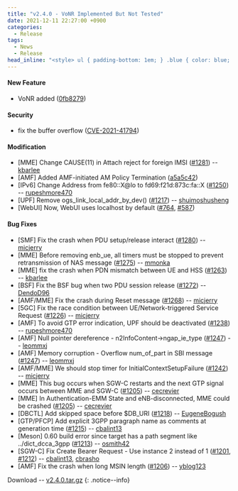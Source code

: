 ```yaml
---
title: "v2.4.0 - VoNR Implemented But Not Tested"
date: 2021-12-11 22:27:00 +0900
categories:
  - Release
tags:
  - News
  - Release
head_inline: "<style> ul { padding-bottom: 1em; } .blue { color: blue; }</style>"
---
```


#### New Feature
- VoNR added ([0fb8279](https://github.com/open5gs/open5gs/commit/0fb8279e3665d722d750b8e154fe34ad19905f76))

#### Security
- fix the buffer overflow ([CVE-2021-41794](https://nvd.nist.gov/vuln/detail/CVE-2021-41794))

#### Modification
- [MME] Change CAUSE(11) in Attach reject for foreign IMSI ([#1281](https://github.com/open5gs/open5gs/pull/1281)) -- [kbarlee](https://github.com/kbarlee)
- [AMF] Added AMF-initiated AM Policy Termination ([a5a5c42](https://github.com/open5gs/open5gs/commit/a5a5c424c1b99eca8147ea8532dc957b24affb1c))
- [IPv6] Change Address from fe80::X@lo to fd69:f21d:873c:fa::X ([#1250](https://github.com/open5gs/open5gs/issues/1250)) -- [rupeshmore470](https://github.com/rupeshmore470)
- [UPF] Remove ogs_link_local_addr_by_dev() ([#1217](https://github.com/open5gs/open5gs/issues/1217)) -- [shuimoshusheng](https://github.com/shuimoshusheng)
- [WebUI] Now, WebUI uses localhost by default ([#764](https://github.com/open5gs/open5gs/issues/764), [#587](https://github.com/open5gs/open5gs/pull/587))

#### Bug Fixes
- [SMF] Fix the crash when PDU setup/release interact ([#1280](https://github.com/open5gs/open5gs/issues/1280)) -- [micjerry](https://github.com/micjerry)
- [MME] Before removing enb_ue, all timers must be stopped to prevent retransmission of NAS message ([#1275](https://github.com/open5gs/open5gs/issues/1275)) -- [mmonka](https://github.com/mmonka)
- [MME] fix the crash when PDN mismatch between UE and HSS ([#1263](https://github.com/open5gs/open5gs/issues/1263)) -- [kbarlee](https://github.com/kbarlee)
- [BSF] Fix the BSF bug when two PDU session release ([#1272](https://github.com/open5gs/open5gs/pull/1272)) -- [DendoD96](https://github.com/DendoD96)
- [AMF/MME] Fix the crash during Reset message ([#1268](https://github.com/open5gs/open5gs/issues/1268)) -- [micjerry](https://github.com/micjerry)
- [5GC] Fix the race condition between UE/Network-triggered Service Request ([#1226](https://github.com/open5gs/open5gs/issues/1226)) -- [micjerry](https://github.com/micjerry)
- [AMF] To avoid GTP error indication, UPF should be deactivated ([#1238](https://github.com/open5gs/open5gs/issues/1238)) -- [rupeshmore470](https://github.com/rupeshmore470)
- [AMF] Null pointer dereference - n2InfoContent->ngap_ie_type ([#1247](https://github.com/open5gs/open5gs/issues/1247)) -- [leommxj](https://github.com/leommxj)
- [AMF] Memory corruption - Overflow num_of_part in SBI message ([#1247](https://github.com/open5gs/open5gs/issues/1247)) -- [leommxj](https://github.com/leommxj)
- [AMF/MME] We should stop timer for InitialContextSetupFailure ([#1242](https://github.com/open5gs/open5gs/issues/1242)) -- [micjerry](https://github.com/micjerry)
- [MME] This bug occurs when SGW-C restarts and the next GTP signal occurs between MME and SGW-C ([#1205](https://github.com/open5gs/open5gs/issues/1205)) -- [cecrevier](https://github.com/cecrevier)
- [MME] In Authentication-EMM State and eNB-disconnected, MME could be crashed ([#1205](https://github.com/open5gs/open5gs/issues/1205)) -- [cecrevier](https://github.com/cecrevier)
- [DBCTL] Add skipped space before $DB_URI ([#1218](https://github.com/open5gs/open5gs/pull/1218)) -- [EugeneBogush](https://github.com/EugeneBogush)
- [GTP/PFCP] Add explicit 3GPP paragraph name as comments at generation time ([#1215](https://github.com/open5gs/open5gs/pull/1215)) -- [cbalint13](https://github.com/cbalint13)
- [Meson] 0.60 build error since target has a path segment like ../dict_dcca_3gpp ([#1213](https://github.com/open5gs/open5gs/issues/1213)) -- [osmith42](https://github.com/osmith42)
- [SGW-C] Fix Create Bearer Request - Use instance 2 instead of 1 ([#1201](https://github.com/open5gs/open5gs/issues/1201), [#1212](https://github.com/open5gs/open5gs/pull/1212)) -- [cbalint13](https://github.com/cbalint13), [cbrasho](https://github.com/cbrasho)
- [AMF] Fix the crash when long MSIN length ([#1206](https://github.com/open5gs/open5gs/issues/1206)) -- [yblog123](https://github.com/yblog123)

Download -- [v2.4.0.tar.gz](https://github.com/open5gs/open5gs/archive/v2.4.0.tar.gz)
{: .notice--info}
